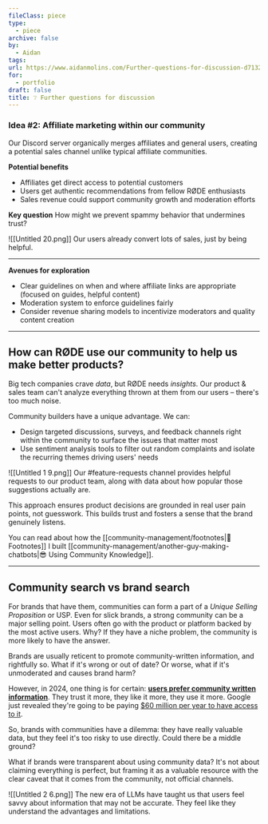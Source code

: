 ```yaml
---
fileClass: piece
type:
  - piece
archive: false
by:
  - Aidan
tags: 
url: https://www.aidanmolins.com/Further-questions-for-discussion-d71327fc9b0c419d9d7d54f3940c7ff7
for:
  - portfolio
draft: false
title: ❔ Further questions for discussion
---
```


### Idea #2: Affiliate marketing within our community

Our Discord server organically merges affiliates and general users, creating a potential sales channel unlike typical affiliate communities.

**Potential benefits**
- Affiliates get direct access to potential customers
- Users get authentic recommendations from fellow RØDE enthusiasts
- Sales revenue could support community growth and moderation efforts

**Key question**
How might we prevent spammy behavior that undermines trust?

![[Untitled 20.png]]
Our users already convert lots of sales, just by being helpful.

---

**Avenues for exploration**
- Clear guidelines on when and where affiliate links are appropriate (focused on guides, helpful content)
- Moderation system to enforce guidelines fairly
- Consider revenue sharing models to incentivize moderators and quality content creation

---

## How can RØDE use our community to help us make better products?

Big tech companies crave _data_, but RØDE needs _insights_. Our product & sales team can't analyze everything thrown at them from our users – there's too much noise.

Community builders have a unique advantage. We can:
- Design targeted discussions, surveys, and feedback channels right within the community to surface the issues that matter most
- Use sentiment analysis tools to filter out random complaints and isolate the recurring themes driving users' needs

![[Untitled 1 9.png]]
Our #feature-requests channel provides helpful requests to our product team, along with data about how popular those suggestions actually are.

This approach ensures product decisions are grounded in real user pain points, not guesswork. This builds trust and fosters a sense that the brand genuinely listens.

You can read about how the [[community-management/footnotes|📜 Footnotes]] I built [[community-management/another-guy-making-chatbots|😎 Using Community Knowledge]].

---

## Community search vs brand search

For brands that have them, communities can form a part of a _Unique Selling Proposition_ or USP. Even for slick brands, a strong community can be a major selling point. Users often go with the product or platform backed by the most active users. Why? If they have a niche problem, the community is more likely to have the answer.

Brands are usually reticent to promote community-written information, and rightfully so. What if it's wrong or out of date? Or worse, what if it's unmoderated and causes brand harm?

However, in 2024, one thing is for certain: **[users prefer community written information](https://weirdmarketingtales.com/why-people-are-adding-reddit-to-their-google-searches/)**. They trust it more, they like it more, they use it more. Google just revealed they're going to be paying [$60 million per year to have access to it](https://www.reuters.com/technology/reddit-ai-content-licensing-deal-with-google-sources-say-2024-02-22/).

So, brands with communities have a dilemma: they have really valuable data, but they feel it's too risky to use directly. Could there be a middle ground?

What if brands were transparent about using community data? It's not about claiming everything is perfect, but framing it as a valuable resource with the clear caveat that it comes from the community, not official channels.

![[Untitled 2 6.png]]
The new era of LLMs have taught us that users feel savvy about information that may not be accurate. They feel like they understand the advantages and limitations.
